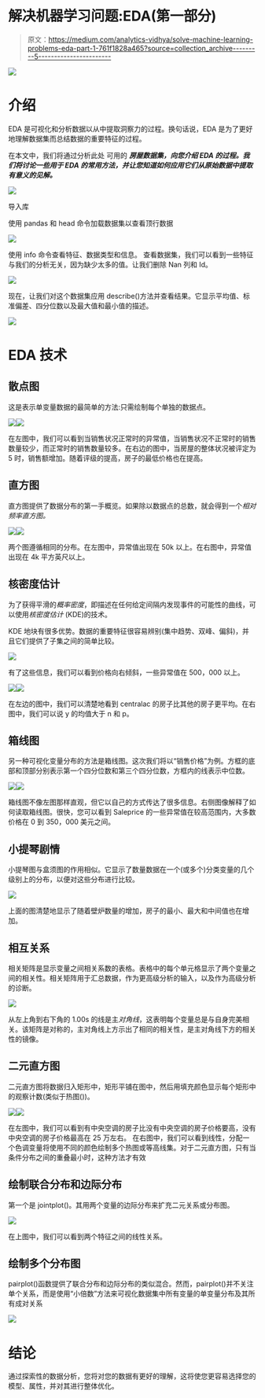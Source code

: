 # 解决机器学习问题:EDA(第一部分)

> 原文：<https://medium.com/analytics-vidhya/solve-machine-learning-problems-eda-part-1-761f1828a465?source=collection_archive---------5----------------------->

![](img/c28fd7e2ca85eabff39108231ebb4894.png)

# 介绍

EDA 是可视化和分析数据以从中提取洞察力的过程。换句话说，EDA 是为了更好地理解数据集而总结数据的重要特征的过程。

在本文中，我们将通过分析此处 可用的 ***房屋数据集，向您介绍 EDA 的过程。我们将讨论一些用于 EDA 的常用方法，并让您知道如何应用它们从原始数据中提取有意义的见解。***

![](img/022e8a808a359925e7c31b3dd0abd9a9.png)

导入库

使用 pandas 和 head 命令加载数据集以查看顶行数据

![](img/3981c658c541e422383fc0a866c2fbc8.png)

使用 info 命令查看特征、数据类型和信息。
查看数据集，我们可以看到一些特征与我们的分析无关，因为缺少太多的值。让我们删除 Nan 列和 Id。

![](img/72b3a30ebf16d474fb1fb14375a5b436.png)

现在，让我们对这个数据集应用 describe()方法并查看结果。它显示平均值、标准偏差、四分位数以及最大值和最小值的描述。

![](img/620990ac220bfa266f069b6af9ad4f8c.png)

# EDA 技术

## **散点图**

这是表示单变量数据的最简单的方法:只需绘制每个单独的数据点。

![](img/e18d9f43f9ca541d3f532c5b73d2d954.png)![](img/5b3fb411eda161c3e71e0c4ad9157927.png)

在左图中，我们可以看到当销售状况正常时的异常值，当销售状况不正常时的销售数量较少，而正常时的销售数量较多。在右边的图中，当房屋的整体状况被评定为 5 时，销售额增加。随着评级的提高，房子的最低价格也在提高。

## **直方图**

直方图提供了数据分布的第一手概览。如果除以数据点的总数，就会得到一个*相对频率直方图。*

![](img/c54e22cd93d219dc19bf2d5a9b54dc05.png)![](img/71a80f019da93354315aaf389db44bd8.png)

两个图遵循相同的分布。在左图中，异常值出现在 50k 以上。在右图中，异常值出现在 4k 平方英尺以上。

## **核密度估计**

为了获得平滑的*概率密度*，即描述在任何给定间隔内发现事件的可能性的曲线，可以使用*核密度估计* (KDE)的技术。

KDE 地块有很多优势。数据的重要特征很容易辨别(集中趋势、双峰、偏斜)，并且它们提供了子集之间的简单比较。

![](img/67125254ed52deecb5cb11e24938b22f.png)

有了这些信息，我们可以看到价格向右倾斜，一些异常值在 500，000 以上。

![](img/a2e0013533a2da7d06d21f9730229a05.png)![](img/ab79b5bbf9384899cd00e9843ae43258.png)

在左边的图中，我们可以清楚地看到 centralac 的房子比其他的房子更平均。在右图中，我们可以说 y 的均值大于 n 和 p。

## **箱线图**

另一种可视化变量分布的方法是箱线图。这次我们将以“销售价格”为例。方框的底部和顶部分别表示第一个四分位数和第三个四分位数，方框内的线表示中位数。

![](img/4fc63c57e31e6d147d9f8f8f02fcabd6.png)![](img/f62b22e90cecdadb4515e0e9929b365a.png)

箱线图不像左图那样直观，但它以自己的方式传达了很多信息。右侧图像解释了如何读取箱线图。很快，您可以看到 Saleprice 的一些异常值在较高范围内，大多数价格在 0 到 350，000 美元之间。

## **小提琴剧情**

小提琴图与盒须图的作用相似。它显示了数量数据在一个(或多个)分类变量的几个级别上的分布，以便对这些分布进行比较。

![](img/1d2109ac295c3ce5da746ec124be6aa7.png)

上面的图清楚地显示了随着壁炉数量的增加，房子的最小、最大和中间值也在增加。

## 相互关系

相关矩阵是显示变量之间相关系数的表格。表格中的每个单元格显示了两个变量之间的相关性。相关矩阵用于汇总数据，作为更高级分析的输入，以及作为高级分析的诊断。

![](img/2c76b9c142054dbba683335d655b2f8e.png)

从左上角到右下角的 1.00s 的线是主*对角线*，这表明每个变量总是与自身完美相关。该矩阵是对称的，主对角线上方示出了相同的相关性，是主对角线下方的相关性的镜像。

## 二元直方图

二元直方图将数据归入矩形中，矩形平铺在图中，然后用填充颜色显示每个矩形中的观察计数(类似于热图())。

![](img/14931b8d1e7848b39d6bb00d64d2f46e.png)![](img/5e09c75e9efe04ef392d7dd66333d285.png)

在左图中，我们可以看到有中央空调的房子比没有中央空调的房子价格要高，没有中央空调的房子价格最高在 25 万左右。
在右图中，我们可以看到线性，分配一个色调变量将使用不同的颜色绘制多个热图或等高线集。对于二元直方图，只有当条件分布之间的重叠最小时，这种方法才有效

## 绘制联合分布和边际分布

第一个是 jointplot()。其用两个变量的边际分布来扩充二元关系或分布图。

![](img/02edcf2bc5aead91e622102127c1be72.png)

在上图中，我们可以看到两个特征之间的线性关系。

## 绘制多个分布图

pairplot()函数提供了联合分布和边际分布的类似混合。然而，pairplot()并不关注单个关系，而是使用“小倍数”方法来可视化数据集中所有变量的单变量分布及其所有成对关系

![](img/28c9ddf7ba4fb379aa7d6b34aa23c6ea.png)

# 结论

通过探索性的数据分析，您将对您的数据有更好的理解，这将使您更容易选择您的模型、属性，并对其进行整体优化。